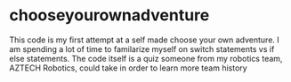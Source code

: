 # chooseyourownadventure
This code is my first attempt at a self made choose your own adventure. I am spending a lot of time to familarize myself on switch statements vs if else statements. The code itself is a quiz someone from my robotics team, AZTECH Robotics, could take in order to learn more team history
